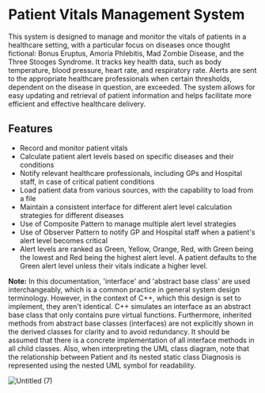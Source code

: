 # Patient Vitals Management System

This system is designed to manage and monitor the vitals of patients in a healthcare setting, with a particular focus on diseases once thought fictional: Bonus Eruptus, Amoria Phlebitis, Mad Zombie Disease, and the Three Stooges Syndrome. It tracks key health data, such as body temperature, blood pressure, heart rate, and respiratory rate. Alerts are sent to the appropriate healthcare professionals when certain thresholds, dependent on the disease in question, are exceeded. The system allows for easy updating and retrieval of patient information and helps facilitate more efficient and effective healthcare delivery.

## Features

- Record and monitor patient vitals 
- Calculate patient alert levels based on specific diseases and their conditions
- Notify relevant healthcare professionals, including GPs and Hospital staff, in case of critical patient conditions
- Load patient data from various sources, with the capability to load from a file
- Maintain a consistent interface for different alert level calculation strategies for different diseases
- Use of Composite Pattern to manage multiple alert level strategies
- Use of Observer Pattern to notify GP and Hospital staff when a patient's alert level becomes critical
- Alert levels are ranked as Green, Yellow, Orange, Red, with Green being the lowest and Red being the highest alert level. A patient defaults to the Green alert level unless their vitals indicate a higher level.

**Note:** In this documentation, 'interface' and 'abstract base class' are used interchangeably, which is a common practice in general system design terminology. However, in the context of C++, which this design is set to implement, they aren't identical. C++ simulates an interface as an abstract base class that only contains pure virtual functions. Furthermore, inherited methods from abstract base classes (interfaces) are not explicitly shown in the derived classes for clarity and to avoid redundancy. It should be assumed that there is a concrete implementation of all interface methods in all child classes. Also, when interpreting the UML class diagram, note that the relationship between Patient and its nested static class Diagnosis is represented using the nested UML symbol for readability.

![Untitled (7)](https://github.com/MalachiHabib/PatientSystem/assets/91229989/86ca5b32-9238-487c-a3fb-9c1fcc9661f7)
